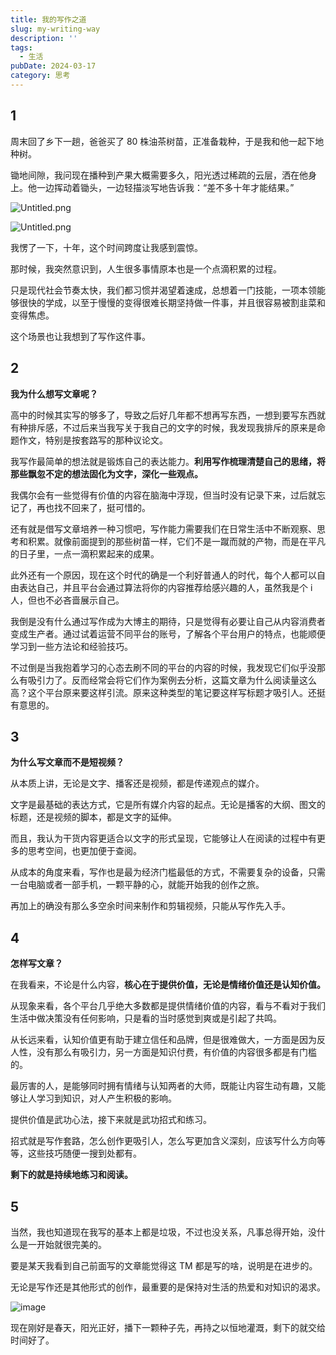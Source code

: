 ```yaml
---
title: 我的写作之道
slug: my-writing-way
description: ''
tags:
  - 生活
pubDate: 2024-03-17
category: 思考
---
```


## **1**


周末回了乡下一趟，爸爸买了 80 株油茶树苗，正准备栽种，于是我和他一起下地种树。


锄地间隙，我问现在播种到产果大概需要多久，阳光透过稀疏的云层，洒在他身上。他一边挥动着锄头，一边轻描淡写地告诉我：“差不多十年才能结果。”


![Untitled.png](https://image.xcanoe.top/blog/f82c3d215f4c304bbbea878f276f1514.png)


![Untitled.png](https://image.xcanoe.top/blog/30f6e3eba59cae7511f804a951b35af2.png)


我愣了一下，十年，这个时间跨度让我感到震惊。


那时候，我突然意识到，人生很多事情原本也是一个点滴积累的过程。


只是现代社会节奏太快，我们都习惯并渴望着速成，总想着一门技能，一项本领能够很快的学成，以至于慢慢的变得很难长期坚持做一件事，并且很容易被割韭菜和变得焦虑。


这个场景也让我想到了写作这件事。


## **2**


**我为什么想写文章呢？**


高中的时候其实写的够多了，导致之后好几年都不想再写东西，一想到要写东西就有种排斥感，不过后来当我写关于我自己的文字的时候，我发现我排斥的原来是命题作文，特别是按套路写的那种议论文。


我写作最简单的想法就是锻炼自己的表达能力。**利用写作梳理清楚自己的思绪，将那些飘忽不定的想法固化为文字，深化一些观点。**


我偶尔会有一些觉得有价值的内容在脑海中浮现，但当时没有记录下来，过后就忘记了，再也找不回来了，挺可惜的。


还有就是借写文章培养一种习惯吧，写作能力需要我们在日常生活中不断观察、思考和积累。就像前面提到的那些树苗一样，它们不是一蹴而就的产物，而是在平凡的日子里，一点一滴积累起来的成果。


此外还有一个原因，现在这个时代的确是一个利好普通人的时代，每个人都可以自由表达自己，并且平台会通过算法将你的内容推荐给感兴趣的人，虽然我是个 i 人，但也不必吝啬展示自己。


我倒是没有什么通过写作成为大博主的期待，只是觉得有必要让自己从内容消费者变成生产者。通过试着运营不同平台的账号，了解各个平台用户的特点，也能顺便学习到一些方法论和经验技巧。


不过倒是当我抱着学习的心态去刷不同的平台的内容的时候，我发现它们似乎没那么有吸引力了。反而经常会将它们作为案例去分析，这篇文章为什么阅读量这么高？这个平台原来要这样引流。原来这种类型的笔记要这样写标题才吸引人。还挺有意思的。


## **3**


**为什么写文章而不是短视频？**


从本质上讲，无论是文字、播客还是视频，都是传递观点的媒介。


文字是最基础的表达方式，它是所有媒介内容的起点。无论是播客的大纲、图文的标题，还是视频的脚本，都是文字的延伸。


而且，我认为干货内容更适合以文字的形式呈现，它能够让人在阅读的过程中有更多的思考空间，也更加便于查阅。


从成本的角度来看，写作也是最为经济门槛最低的方式，不需要复杂的设备，只需一台电脑或者一部手机，一颗平静的心，就能开始我的创作之旅。


再加上的确没有那么多空余时间来制作和剪辑视频，只能从写作先入手。


## **4**


**怎样写文章？**


在我看来，不论是什么内容，**核心在于提供价值，无论是情绪价值还是认知价值。**


从现象来看，各个平台几乎绝大多数都是提供情绪价值的内容，看与不看对于我们生活中做决策没有任何影响，只是看的当时感觉到爽或是引起了共鸣。


从长远来看，认知价值更有助于建立信任和品牌，但是很难做大，一方面是因为反人性，没有那么有吸引力，另一方面是知识付费，有价值的内容很多都是有门槛的。


最厉害的人，是能够同时拥有情绪与认知两者的大师，既能让内容生动有趣，又能够让人学习到知识，对人产生积极的影响。


提供价值是武功心法，接下来就是武功招式和练习。


招式就是写作套路，怎么创作更吸引人，怎么写更加含义深刻，应该写什么方向等等，这些技巧随便一搜到处都有。


**剩下的就是持续地练习和阅读。**


## **5**


当然，我也知道现在我写的基本上都是垃圾，不过也没关系，凡事总得开始，没什么是一开始就很完美的。


要是某天我看到自己前面写的文章能觉得这 TM 都是写的啥，说明是在进步的。


无论是写作还是其他形式的创作，最重要的是保持对生活的热爱和对知识的渴求。


![image](https://image.xcanoe.top/blog/a9d7d117bc331c1aed4d479ef9834d2b.jpg)


现在刚好是春天，阳光正好，播下一颗种子先，再持之以恒地灌溉，剩下的就交给时间好了。
